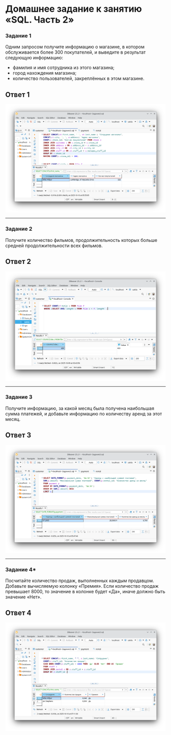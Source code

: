 # Домашнее задание к занятию «SQL. Часть 2»


### Задание 1

Одним запросом получите информацию о магазине, в котором обслуживается более 300 покупателей, и выведите в результат следующую информацию:
- фамилия и имя сотрудника из этого магазина;
- город нахождения магазина;
- количество пользователей, закреплённых в этом магазине.

## Ответ 1

![Скриншот-1](https://github.com/EscEller/netology-homework/blob/main/sdbsql-04/content/1.png)

---

### Задание 2

Получите количество фильмов, продолжительность которых больше средней продолжительности всех фильмов.

## Ответ 2

![Скриншот-2](https://github.com/EscEller/netology-homework/blob/main/sdbsql-04/content/2.png)

---

### Задание 3

Получите информацию, за какой месяц была получена наибольшая сумма платежей, и добавьте информацию по количеству аренд за этот месяц.

## Ответ 3

![Скриншот-3](https://github.com/EscEller/netology-homework/blob/main/sdbsql-04/content/3.png)

---

### Задание 4*

Посчитайте количество продаж, выполненных каждым продавцом. Добавьте вычисляемую колонку «Премия». Если количество продаж превышает 8000, то значение в колонке будет «Да», иначе должно быть значение «Нет».

## Ответ 4

![Скриншот-4](https://github.com/EscEller/netology-homework/blob/main/sdbsql-04/content/4.png)
